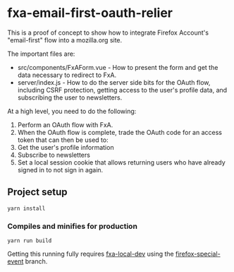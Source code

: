 # fxa-email-first-oauth-relier

This is a proof of concept to show how to integrate Firefox Account's "email-first" flow
into a mozilla.org site.

The important files are:

* src/components/FxAForm.vue - How to present the form and get the data necessary to redirect to FxA.
* server/index.js - How to do the server side bits for the OAuth flow, including CSRF protection, getting access to the user's profile data, and subscribing the user to newsletters.

At a high level, you need to do the following:

1. Perform an OAuth flow with FxA.
2. When the OAuth flow is complete, trade the OAuth code for an access token that can then be used to:
3. Get the user's profile information
4. Subscribe to newsletters
5. Set a local session cookie that allows returning users who have already signed in to not sign in again.

## Project setup
```
yarn install
```

### Compiles and minifies for production
```
yarn run build
```

Getting this running fully requires [fxa-local-dev](https://github.com/mozilla/fxa-local-dev) using the [firefox-special-event](https://github.com/mozilla/fxa-local-dev/tree/firefox-special-event) branch.
